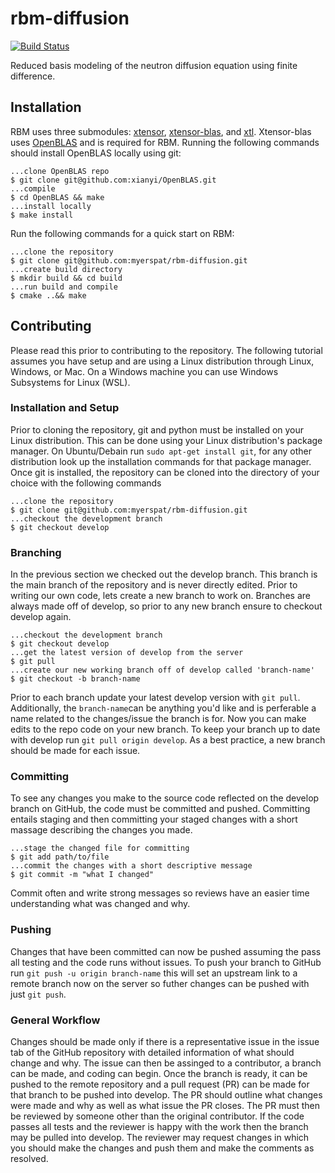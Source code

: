 # rbm-diffusion
[![Build Status](https://github.com/myerspat/rbm-diffusion/actions/workflows/cmake.yml/badge.svg)](https://github.com/myerspat/rbm-diffusion/actions/workflows)

Reduced basis modeling of the neutron diffusion equation using finite difference.

## Installation

RBM uses three submodules: [xtensor](https://github.com/xtensor-stack/xtensor), [xtensor-blas](https://github.com/xtensor-stack/xtensor-blas), and [xtl](https://github.com/xtensor-stack/xtl). Xtensor-blas uses [OpenBLAS](https://github.com/xianyi/OpenBLAS) and is required for RBM. Running the following commands should install OpenBLAS locally using git:
```console
...clone OpenBLAS repo
$ git clone git@github.com:xianyi/OpenBLAS.git
...compile
$ cd OpenBLAS && make
...install locally
$ make install
```

Run the following commands for a quick start on RBM:
```console
...clone the repository
$ git clone git@github.com:myerspat/rbm-diffusion.git
...create build directory
$ mkdir build && cd build
...run build and compile
$ cmake ..&& make
```

## Contributing
Please read this prior to contributing to the repository. The following tutorial assumes you have setup and are using a Linux distribution through Linux, Windows, or Mac. On a Windows machine you can use Windows Subsystems for Linux (WSL).
### Installation and Setup
Prior to cloning the repository, git and python must be installed on your Linux distribution. This can be done using your Linux distribution's package manager. On Ubuntu/Debain run `sudo apt-get install git`, for any other distribution look up the installation commands for that package manager. Once git is installed, the repository can be cloned into the directory of your choice with the following commands
```console
...clone the repository
$ git clone git@github.com:myerspat/rbm-diffusion.git
...checkout the development branch
$ git checkout develop
```

### Branching
In the previous section we checked out the develop branch. This branch is the main branch of the repository and is never directly edited. Prior to writing our own code, lets create a new branch to work on. Branches are always made off of develop, so prior to any new branch ensure to checkout develop again.
```console
...checkout the development branch
$ git checkout develop
...get the latest version of develop from the server
$ git pull
...create our new working branch off of develop called 'branch-name'
$ git checkout -b branch-name
```
Prior to each branch update your latest develop version with `git pull`. Additionally, the `branch-name`can be anything you'd like and is perferable a name related to the changes/issue the branch is for. Now you can make edits to the repo code on your new branch. To keep your branch up to date with develop run `git pull origin develop`. As a best practice, a new branch should be made for each issue.

### Committing
To see any changes you make to the source code reflected on the develop branch on GitHub, the code must be committed and pushed. Committing entails staging and then committing your staged changes with a short massage describing the changes you made.
```console
...stage the changed file for committing
$ git add path/to/file
...commit the changes with a short descriptive message
$ git commit -m "what I changed"
```
Commit often and write strong messages so reviews have an easier time understanding what was changed and why.

### Pushing
Changes that have been committed can now be pushed assuming the pass all testing and the code runs without issues. To push your branch to GitHub run `git push -u origin branch-name` this will set an upstream link to a remote branch now on the server so futher changes can be pushed with just `git push`. 

### General Workflow
Changes should be made only if there is a representative issue in the issue tab of the GitHub repository with detailed information of what should change and why. The issue can then be assinged to a contributor, a branch can be made, and coding can begin. Once the branch is ready, it can be pushed to the remote repository and a pull request (PR) can be made for that branch to be pushed into develop. The PR should outline what changes were made and why as well as what issue the PR closes. The PR must then be reviewed by someone other than the original contributor. If the code passes all tests and the reviewer is happy with the work then the branch may be pulled into develop. The reviewer may request changes in which you should make the changes and push them and make the comments as resolved. 

